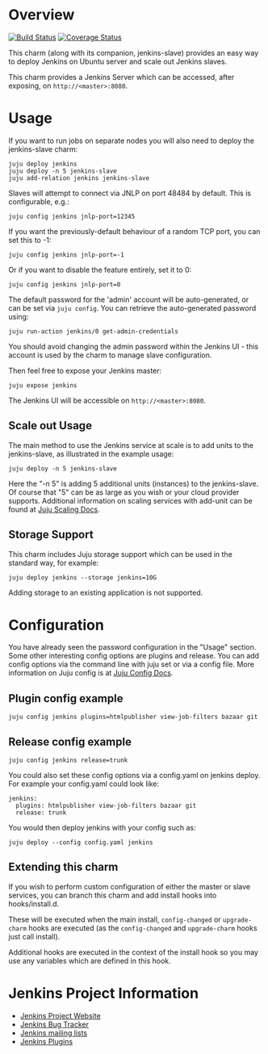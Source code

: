 # Overview
[![Build Status](https://travis-ci.org/jenkinsci/jenkins-charm.svg?branch=master)](https://travis-ci.org/jenkinsci/jenkins-charm) [![Coverage Status](https://coveralls.io/repos/github/jenkinsci/jenkins-charm/badge.svg?branch=master)](https://coveralls.io/github/jenkinsci/jenkins-charm?branch=master)

This charm (along with its companion, jenkins-slave) provides an easy way to deploy Jenkins on Ubuntu server and scale out Jenkins slaves.

This charm provides a Jenkins Server which can be accessed, after exposing, on `http://<master>:8080`.

# Usage

If you want to run jobs on separate nodes you will also need to deploy the jenkins-slave charm:

    juju deploy jenkins
    juju deploy -n 5 jenkins-slave
    juju add-relation jenkins jenkins-slave

Slaves will attempt to connect via JNLP on port 48484 by default. This is configurable, e.g.:

    juju config jenkins jnlp-port=12345

If you want the previously-default behaviour of a random TCP port, you can set this to -1:

    juju config jenkins jnlp-port=-1

Or if you want to disable the feature entirely, set it to 0:

    juju config jenkins jnlp-port=0

The default password for the 'admin' account will be auto-generated, or can be
set via `juju config`. You can retrieve the auto-generated password using:

    juju run-action jenkins/0 get-admin-credentials

You should avoid changing the admin password within the Jenkins UI - this account is used by the charm to manage slave configuration.

Then feel free to expose your Jenkins master:

    juju expose jenkins

The Jenkins UI will be accessible on `http://<master>:8080`.

## Scale out Usage

The main method to use the Jenkins service at scale is to add units to the jenkins-slave, as illustrated in the example usage:

    juju deploy -n 5 jenkins-slave

Here the "-n 5" is adding 5 additional units (instances) to the jenkins-slave. Of course that "5" can be as large as you wish or your cloud provider supports. Additional information on scaling services with add-unit can be found at [Juju Scaling Docs](https://juju.ubuntu.com/docs/charms-scaling.html).

## Storage Support
This charm includes Juju storage support which can be used in the standard way, for example:

    juju deploy jenkins --storage jenkins=10G

Adding storage to an existing application is not supported.

# Configuration

You have already seen the password configuration in the "Usage" section. Some other interesting config options are plugins and release. You can add config options via the command line with juju set or via a config file. More information on Juju config is at [Juju Config Docs](https://juju.ubuntu.com/docs/charms-config.html).

## Plugin config example

    juju config jenkins plugins=htmlpublisher view-job-filters bazaar git

## Release config example

    juju config jenkins release=trunk

You could also set these config options via a config.yaml on jenkins deploy. For example your config.yaml could look like:

    jenkins:
      plugins: htmlpublisher view-job-filters bazaar git 
      release: trunk 

You would then deploy jenkins with your config such as:

    juju deploy --config config.yaml jenkins
 
## Extending this charm

If you wish to perform custom configuration of either the master or slave services, you can branch this charm and add install hooks into hooks/install.d.

These will be executed when the main install, `config-changed` or `upgrade-charm` hooks are executed (as the `config-changed` and `upgrade-charm` hooks just call install).

Additional hooks are executed in the context of the install hook so you may use any variables which are defined in this hook.

# Jenkins Project Information 

- [Jenkins Project Website](http://jenkins-ci.org/)
- [Jenkins Bug Tracker](https://wiki.jenkins-ci.org/display/JENKINS/Issue+Tracking)
- [Jenkins mailing lists](http://jenkins-ci.org/content/mailing-lists)
- [Jenkins Plugins](https://wiki.jenkins-ci.org/display/JENKINS/Plugins)
